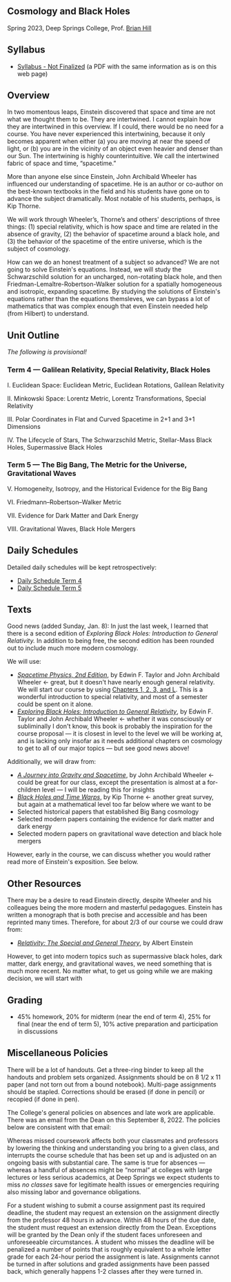 ## Cosmology and Black Holes

Spring 2023, Deep Springs College, Prof. [Brian Hill](../index.html)

## Syllabus

* [Syllabus - Not Finalized](./CosmologySyllabus-Preliminary.pdf) (a PDF with the same information as is on this web page)

## Overview

In two momentous leaps, Einstein discovered that space and time are not what we thought them to be. They are intertwined. I cannot explain how they are intertwined in this overview. If I could, there would be no need for a course. You have never experienced this intertwining, because it only becomes apparent when either (a) you are moving at near the speed of light, or (b) you are in the vicinity of an object even heavier and denser than our Sun. The intertwining is highly counterintuitive. We call the intertwined fabric of space and time, &ldquo;spacetime.&rdquo;

More than anyone else since Einstein, John Archibald Wheeler has influenced our understanding of spacetime. He is an author or co-author on the best-known textbooks in the field and his students have gone on to advance the subject dramatically. Most notable of his students, perhaps, is Kip Thorne.

We will work through Wheeler’s, Thorne’s and others' descriptions of three things: (1) special relativity, which is how space and time are related in the absence of gravity, (2) the behavior of spacetime around a black hole, and (3) the behavior of the spacetime of the entire universe, which is the subject of cosmology.

How can we do an honest treatment of a subject so advanced? We are not going to solve Einstein's equations. Instead, we will study the Schwarzschild solution for an uncharged, non-rotating black hole, and then Friedman-Lema&icirc;tre-Robertson-Walker solution for a spatially homogeneous and isotropic, expanding spacetime. By studying the solutions of Einstein's equations rather than the equations themsleves, we can bypass a lot of mathematics that was complex enough that even Einstein needed help (from Hilbert) to understand.

## Unit Outline

*The following is provisional!*

### Term 4 &mdash; Galilean Relativity, Special Relativity, Black Holes

I. Euclidean Space: Euclidean Metric, Euclidean Rotations, Galilean Relativity

II. Minkowski Space: Lorentz Metric, Lorentz Transformations, Special Relativity

III. Polar Coordinates in Flat and Curved Spacetime in 2+1 and 3+1 Dimensions

IV. The Lifecycle of Stars, The Schwarzschild Metric, Stellar-Mass Black Holes, Supermassive Black Holes

### Term 5 &mdash; The Big Bang, The Metric for the Universe, Gravitational Waves

V. Homogeneity, Isotropy, and the Historical Evidence for the Big Bang

VI. Friedmann–Robertson–Walker Metric

VII. Evidence for Dark Matter and Dark Energy

VIII. Gravitational Waves, Black Hole Mergers

## Daily Schedules

Detailed daily schedules will be kept retrospectively:

* [Daily Schedule Term 4](./daily_schedule-term_4.html)
* [Daily Schedule Term 5](./daily_schedule-term_5.html)

## Texts

Good news (added Sunday, Jan. 8): In just the last week, I learned that there is a second edition of *Exploring Black Holes: Introduction to General Relativity.* In addition to being free, the second edition has been rounded out to include much more modern cosmology.

We will use:

* [*Spacetime Physics, 2nd Edition*](https://www.amazon.com/dp/0716723271), by Edwin F. Taylor and John Archibald Wheeler &larr; great, but it doesn't have nearly enough general relativity. We will start our course by using [Chapters 1, 2, 3, and L](./resources/TaylorWheeler-SpacetimePhysics-2ndEdition-Chapters123L.pdf). This is a wonderful introduction to special relativity, and most of a semester could be spent on it alone.
* [*Exploring Black Holes: Introduction to General Relativity*](https://www.amazon.com/dp/020138423X), by Edwin F. Taylor and John Archibald Wheeler &larr; whether it was consciously or subliminally I don't know, this book is probably the inspiration for the course proposal &mdash; it is closest in level to the level we will be working at, and is lacking only insofar as it needs additional chapters on cosmology to get to all of our major topics &mdash; but see good news above!

Additionally, we will draw from:

* [*A Journey into Gravity and Spacetime*](https://www.amazon.com/dp/0716760347), by John Archibald Wheeler &larr; could be great for our class, except the presentation is almost at a for-children level &mdash; I will be reading this for insights
* [*Black Holes and Time Warps*](https://www.amazon.com/dp/0393312763), by Kip Thorne &larr; another great survey, but again at a mathematical level too far below where we want to be
* Selected historical papers that established Big Bang cosmology
* Selected modern papers containing the evidence for dark matter and dark energy
* Selected modern papers on gravitational wave detection and black hole mergers

However, early in the course, we can discuss whether you would rather read more of Einstein's exposition. See below.

## Other Resources

There may be a desire to read Einstein directly, despite Wheeler and his colleagues being the more modern and masterful pedagogues. Einstein has written a monograph that is both precise and accessible and has been reprinted many times. Therefore, for about 2/3 of our course we could draw from:

* [*Relativity: The Special and General Theory*](https://www.amazon.com/dp/048641714X), by Albert Einstein

However, to get into modern topics such as supermassive black holes, dark matter, dark energy, and gravitational waves, we need something that is much more recent. No matter what, to get us going while we are making decision, we will start with 

## Grading

* 45% homework, 20% for midterm (near the end of term 4), 25% for final (near the end of term 5), 10% active preparation and participation in discussions

## Miscellaneous Policies

There will be a lot of handouts. Get a three-ring binder to keep all the handouts and problem sets organized. Assignments should be on 8 1/2 x 11 paper (and not torn out from a bound notebook). Multi-page assignments should be stapled. Corrections should be erased (if done in pencil) or recopied (if done in pen).

The College's general policies on absences and late work are applicable. There was an email from the Dean on this September 8, 2022. The policies below are consistent with that email:

Whereas missed coursework affects both your classmates and professors by lowering the thinking and understanding you bring to a given class, and interrupts the course schedule that has been set up and is adjusted on an ongoing basis with substantial care. The same is true for absences &mdash; whereas a handful of absences might be &ldquo;normal&rdquo; at colleges with large lectures or less serious academics, at Deep Springs we expect students to miss *no classes* save for legitimate health issues or emergencies requiring also missing labor and governance obligations.

For a student wishing to submit a course assignment past its required deadline, the student may request an extension on the assignment directly from the professor 48 hours in advance. Within 48 hours of the due date, the student must request an extension directly from the Dean. Exceptions will be granted by the Dean only if the student faces unforeseen and unforeseeable circumstances. A student who misses the deadline will be penalized a number of points that is roughly equivalent to a whole letter grade for each 24-hour period the assignment is late. Assignments cannot be turned in after solutions and graded assignments have been passed back, which generally happens 1-2 classes after they were turned in.
